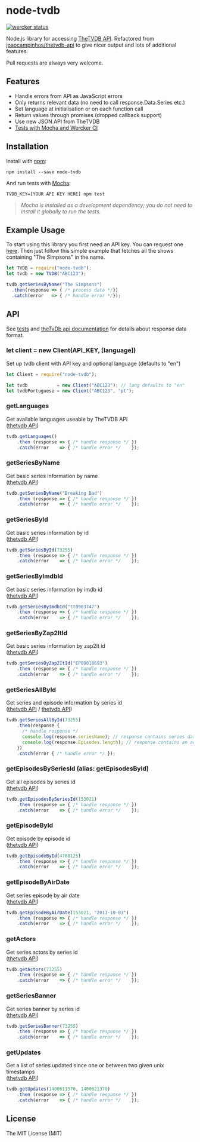 # node-tvdb

[![wercker status](https://app.wercker.com/status/19dcad373ede868e37754a0367d68382/s/master "wercker status")](https://app.wercker.com/project/bykey/19dcad373ede868e37754a0367d68382)

Node.js library for accessing [TheTVDB API](https://api.thetvdb.com/swagger#/). Refactored from [joaocampinhos/thetvdb-api](https://github.com/joaocampinhos/thetvdb-api) to give nicer output and lots of additional features.

Pull requests are always very welcome.

## Features

- Handle errors from API as JavaScript errors
- Only returns relevant data (no need to call response.Data.Series etc.)
- Set language at initialisation or on each function call
- Return values through promises (dropped callback support)
- Use new JSON API from TheTVDB
- [Tests with Mocha and Wercker CI](https://app.wercker.com/#applications/53f155d02094f9781d058f98)

## Installation

Install with [npm](http://npmjs.org/):

``` shell
npm install --save node-tvdb
```

And run tests with [Mocha](http://mochajs.org):

``` shell
TVDB_KEY=[YOUR API KEY HERE] npm test
```

> _Mocha is installed as a development dependency; you do not need to install it globally to run the tests._

## Example Usage

To start using this library you first need an API key. You can request one [here](http://thetvdb.com/?tab=apiregister). Then just follow this simple example that fetches all the shows containing "The Simpsons" in the name.

``` javascript
let TVDB = require("node-tvdb");
let tvdb = new TVDB("ABC123");

tvdb.getSeriesByName("The Simpsons")
  .then(response => { /* process data */})
  .catch(error   => { /* handle error */});
```

## API

See [tests](test) and [theTvDb api documentation](https://api.thetvdb.com/swagger#/) for details about response data format.

### let client = new Client(API_KEY, [language])

Set up tvdb client with API key and optional language (defaults to "en")

``` javascript
let Client = require("node-tvdb");

let tvdb           = new Client("ABC123"); // lang defaults to "en"
let tvdbPortuguese = new Client("ABC123", "pt");
```

### getLanguages

Get available languages useable by TheTVDB API  
([thetvdb API](https://api.thetvdb.com/swagger#!/Languages/get_languages))

``` javascript
tvdb.getLanguages()
    .then (response => { /* handle response */ })
    .catch(error    => { /* handle error */    });
```

### getSeriesByName

Get basic series information by name  
([thetvdb API](https://api.thetvdb.com/swagger#!/Search/get_search_series))

``` javascript
tvdb.getSeriesByName("Breaking Bad")
    .then (response => { /* handle response */ })
    .catch(error    => { /* handle error */    });
```

### getSeriesById

Get basic series information by id  
([thetvdb API](https://api.thetvdb.com/swagger#!/Series/get_series_id))

``` javascript
tvdb.getSeriesById(73255)
    .then (response => { /* handle response */ })
    .catch(error    => { /* handle error */    });
```

### getSeriesByImdbId

Get basic series information by imdb id  
([thetvdb API](https://api.thetvdb.com/swagger#!/Search/get_search_series))

``` javascript
tvdb.getSeriesByImdbId("tt0903747")
    .then (response => { /* handle response */ })
    .catch(error    => { /* handle error */    });
```

### getSeriesByZap2ItId

Get basic series information by zap2it id  
([thetvdb API](https://api.thetvdb.com/swagger#!/Search/get_search_series))

``` javascript
tvdb.getSeriesByZap2ItId("EP00018693")
    .then (response => { /* handle response */ })
    .catch(error    => { /* handle error */    });
```

### getSeriesAllById

Get series and episode information by series id  
([thetvdb API](https://api.thetvdb.com/swagger#!/Series/get_series_id) / [thetvdb API](https://api.thetvdb.com/swagger#!/Series/get_series_id_episodes))

``` javascript
tvdb.getSeriesAllById(73255)
    .then(response {
      /* handle response */
      console.log(response.seriesName); // response contains series data
      console.log(response.Episodes.length); // response contains an array of episodes
    })
    .catch(error { /* handle error */ });
```

### getEpisodesBySeriesId (alias: getEpisodesById)

Get all episodes by series id  
([thetvdb API](https://api.thetvdb.com/swagger#!/Series/get_series_id_episodes))

``` javascript
tvdb.getEpisodesBySeriesId(153021)
    .then (response => { /* handle response */ })
    .catch(error    => { /* handle error */    });
```

### getEpisodeById

Get episode by episode id  
([thetvdb API](https://api.thetvdb.com/swagger#!/Episodes/get_episodes_id))

``` javascript
tvdb.getEpisodeById(4768125)
    .then (response => { /* handle response */ })
    .catch(error    => { /* handle error */    });
```

### getEpisodeByAirDate

Get series episode by air date  
([thetvdb API](https://api.thetvdb.com/swagger#!/Series/get_series_id_episodes_query))

``` javascript
tvdb.getEpisodeByAirDate(153021, "2011-10-03")
    .then (response => { /* handle response */ })
    .catch(error    => { /* handle error */    });
```

### getActors

Get series actors by series id  
([thetvdb API](https://api.thetvdb.com/swagger#!/Series/get_series_id_actors))

``` javascript
tvdb.getActors(73255)
    .then (response => { /* handle response */ })
    .catch(error    => { /* handle error */    });
```

### getSeriesBanner

Get series banner by series id  
([thetvdb API](https://api.thetvdb.com/swagger#!/Series/get_series_id_filter))

``` javascript
tvdb.getSeriesBanner(73255)
    .then (response => { /* handle response */ })
    .catch(error    => { /* handle error */    });
```

### getUpdates

Get a list of series updated since one or between two given unix timestamps  
([thetvdb API](https://api.thetvdb.com/swagger#!/Updates/get_updated_query))

``` javascript
tvdb.getUpdates(1400611370, 1400621370)
    .then (response => { /* handle response */ })
    .catch(error    => { /* handle error */    });
```

## License

The MIT License (MIT)

